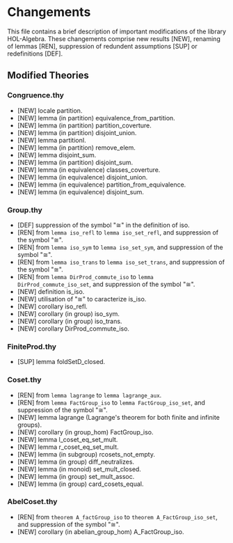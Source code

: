 # Changements

This file contains a brief description of important modifications of the library HOL-Algebra. These changements comprise new results [NEW], renaming of lemmas [REN], suppression of redundent assumptions [SUP] or redefinitions [DEF].

## Modified Theories

### Congruence.thy

 * [NEW] locale partition.
 * [NEW] lemma (in partition) equivalence_from_partition.
 * [NEW] lemma (in partition) partition_coverture.
 * [NEW] lemma (in partition) disjoint_union.
 * [NEW] lemma partitionI.
 * [NEW] lemma (in partition) remove_elem.
 * [NEW] lemma disjoint_sum.
 * [NEW] lemma (in partition) disjoint_sum.
 * [NEW] lemma (in equivalence) classes_coverture.
 * [NEW] lemma (in equivalence) disjoint_union.
 * [NEW] lemma (in equivalence) partition_from_equivalence.
 * [NEW] lemma (in equivalence) disjoint_sum.


### Group.thy
 * [DEF] suppression of the symbol "≅" in the definition of iso.
 * [REN] from `lemma iso_refl` to `lemma iso_set_refl`, and suppression of the symbol "≅".
 * [REN] from `lemma iso_sym` to `lemma iso_set_sym`, and suppression of the symbol "≅".
 * [REN] from `lemma iso_trans` to `lemma iso_set_trans`, and suppression of the symbol "≅".
 * [REN] from `lemma DirProd_commute_iso` to `lemma DirProd_commute_iso_set`, and suppression of the symbol "≅".
 * [NEW] definition is_iso.
 * [NEW] utilisation of "≅" to caracterize is_iso.
 * [NEW] corollary iso_refl.
 * [NEW] corollary (in group) iso_sym.
 * [NEW] corollary (in group) iso_trans.
 * [NEW] corollary  DirProd_commute_iso.

### FiniteProd.thy

 * [SUP] lemma foldSetD_closed.
 

### Coset.thy

 * [REN] from `lemma lagrange` to `lemma lagrange_aux`.
 * [REN] from `lemma FactGroup_iso` to `lemma FactGroup_iso_set`, and suppression of the symbol "≅".
 * [NEW] lemma lagrange (Lagrange's theorem for both finite and infinite groups).
 * [NEW] corollary (in group_hom) FactGroup_iso.
 * [NEW] lemma l_coset_eq_set_mult.
 * [NEW] lemma r_coset_eq_set_mult.
 * [NEW] lemma (in subgroup) rcosets_not_empty.
 * [NEW] lemma (in group) diff_neutralizes.
 * [NEW] lemma (in monoid) set_mult_closed.
 * [NEW] lemma (in group) set_mult_assoc.
 * [NEW] lemma (in group) card_cosets_equal.

### AbelCoset.thy

 * [REN] from `theorem A_factGroup_iso` to `theorem A_FactGroup_iso_set`, and suppression of the symbol "≅".
 * [NEW] corollary (in abelian_group_hom) A_FactGroup_iso.


